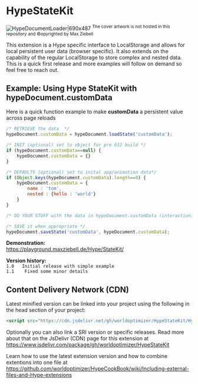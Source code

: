 # HypeStateKit
![HypeDocumentLoader|690x487](https://playground.maxziebell.de/Hype/StateKit/HypeStateKit.png) 
<sup>The cover artwork is not hosted in this repository and &copy;opyrighted by Max Ziebell</sup>

This extension is a Hype specific interface to LocalStorage and allows for local persistent user data (browser specific). It also extends on the capability of the regular LocalStorage to store complex and nested data. This is a quick first release and more examples will follow on demand so feel free to reach out.

Example: Using Hype StateKit with hypeDocument.customData
---
Here is a quick function example to make **customData** a persistent value across page reloads

```javascript
/* RETRIEVE the data  */
hypeDocument.customData = hypeDocument.loadState('customData');

/* INIT (optional) set to object for pre 612 build */
if (hypeDocument.customData==null) {
	hypeDocument.customData = {}
} 

/* DEFAULTS (optional) set to inital app/animation data*/
if (Object.keys(hypeDocument.customData).length==0) { 
	hypeDocument.customData = {
		name : 'tom',
		nested : {hello : 'world'}
	}
}

/* DO YOUR STUFF with the data in hypeDocument.customData (interaction) */

/* SAVE it when appropriate */
hypeDocument.saveState('customData', hypeDocument.customData);
```


**Demonstration:**  
https://playground.maxziebell.de/Hype/StateKit/

**Version history:**  
`1.0   Initial release with simple example`  
`1.1	Fixed some minor details`  

Content Delivery Network (CDN)
--
Latest minified version can be linked into your project using the following in the head section of your project:
```html
<script src="https://cdn.jsdelivr.net/gh/worldoptimizer/HypeStateKit/HypeStateKit.min.js"></script>
```

Optionally you can also link a SRI version or specific releases. Read more about that on the JsDelivr (CDN) page for this extension at https://www.jsdelivr.com/package/gh/worldoptimizer/HypeStateKit

Learn how to use the latest extension version and how to combine extentions into one file at
https://github.com/worldoptimizer/HypeCookBook/wiki/Including-external-files-and-Hype-extensions
